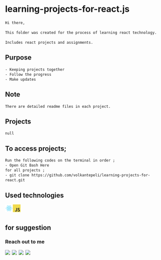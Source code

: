 # learning-projects-for-react.js

```
Hi there,

This folder was created for the process of learning react technology.

Includes react projects and assignments.
```
## Purpose
```
- Keeping projects together
- Follow the progress
- Make updates
```
## Note
```
There are detailed readme files in each project.
```
## Projects

```
null
```



## To access projects;
```
Run the following codes on the terminal in order ;
- Open Git Bash Here 
for all projects ;
- git clone https://github.com/volkantepeli/learning-projects-for-react.git
```


## Used technologies
<img align="left" src="https://raw.githubusercontent.com/github/explore/80688e429a7d4ef2fca1e82350fe8e3517d3494d/topics/react/react.png" width="25" height="25" />
<img align="left" src="https://raw.githubusercontent.com/github/explore/80688e429a7d4ef2fca1e82350fe8e3517d3494d/topics/javascript/javascript.png" width="25" height="25" />
<br>
</br>

## for suggestion
### Reach out to me 
[twitter]: https://twitter.com/volkantepelii
[linkedin]: https://www.linkedin.com/in/volkantepeli/
[stackoverflow]: https://stackoverflow.com/
[fiverr]: https://www.fiverr.com/xoxsoft

[<img width="22" src="https://unpkg.com/simple-icons@v6/icons/twitter.svg" align="left" />][twitter]
[<img width="22" src="https://unpkg.com/simple-icons@v6/icons/linkedin.svg" align="left" />][linkedin]
[<img width="22" src="https://unpkg.com/simple-icons@v6/icons/stackoverflow.svg" align="left" />][stackoverflow]
[<img width="22" src="https://unpkg.com/simple-icons@v6/icons/fiverr.svg" align="left" />][fiverr]
